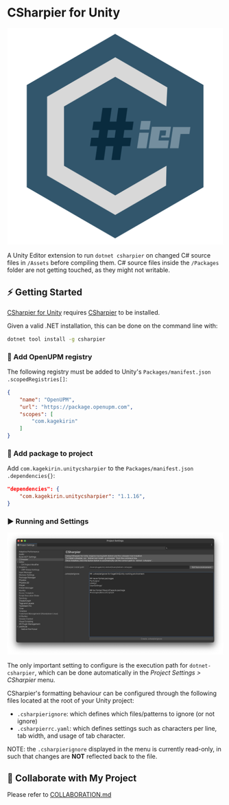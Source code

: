# CSharpier for Unity

![CSharpier logo](./Documentation~/logo.svg)

A Unity Editor extension to run `dotnet csharpier` on changed C# source files in `/Assets` before compiling them.
C# source files inside the `/Packages` folder are not getting touched, as they might not writable.

## ⚡ Getting Started

[CSharpier for Unity](github.com/KageKirin/UnityCSharpier) requires [CSharpier](https://csharpier.com/) to be installed.

Given a valid .NET installation, this can be done on the command line with:

```sh
dotnet tool install -g csharpier
```

### 🔧 Add OpenUPM registry

The following registry must be added to Unity's `Packages/manifest.json` `.scopedRegistries[]`:

```json
{
    "name": "OpenUPM",
    "url": "https://package.openupm.com",
    "scopes": [
        "com.kagekirin"
    ]
}
```

### 🔨 Add package to project

Add `com.kagekirin.unitycsharpier` to the `Packages/manifest.json` `.dependencies{}`:

```json
"dependencies": {
    "com.kagekirin.unitycsharpier": "1.1.16",
}
```

### ▶ Running and Settings

![CSharpier settings](./Documentation~/csharpier_settings.png)

The only important setting to configure is the execution path for `dotnet-csharpier`,
which can be done automatically in the _Project Settings > CSharpier_ menu.

CSharpier's formatting behaviour can be configured through the following files
located at the root of your Unity project:

* `.csharpierignore`: which defines which files/patterns to ignore (or not ignore)
* `.csharpierrc.yaml`: which defines settings such as characters per line, tab width, and usage of tab character.

NOTE: the `.csharpierignore` displayed in the menu is currently read-only,
in such that changes are **NOT** reflected back to the file.

## 🤝 Collaborate with My Project

Please refer to [COLLABORATION.md](./COLLABORATION.md)
